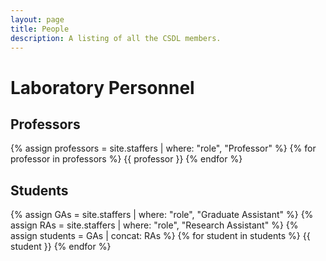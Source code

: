 ```yaml
---
layout: page
title: People
description: A listing of all the CSDL members.
---
```


# Laboratory Personnel

## Professors

{% assign professors = site.staffers | where: "role", "Professor" %}
{% for professor in professors %}
  {{ professor }}
{% endfor %}

## Students

{% assign GAs = site.staffers | where: "role", "Graduate Assistant" %}
{% assign RAs = site.staffers | where: "role", "Research Assistant" %}
{% assign students = GAs | concat: RAs %}
{% for student in students %}
  {{ student }}
{% endfor %}
